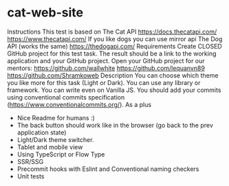 # cat-web-site
Instructions
This test is based on The Cat API
https://docs.thecatapi.com/
https://www.thecatapi.com/
If you like dogs you can use mirror api The Dog API (works the same)
https://thedogapi.com/
Requirements
Create CLOSED GitHub project for this test task.
The result should be a link to the working application and your GitHub project.
Open your GitHub project for our mentors:
https://github.com/wallwhite
https://github.com/lequanvn89
https://github.com/Shramkoweb
Description
You can choose which theme you like more for this task (Light or Dark).
You can use any library or framework.
You can write even on Vanilla JS.
You should add your commits using conventional commits specification (https://www.conventionalcommits.org/).
As a plus
* Nice Readme for humans :)
* The back button should work like in the browser (go back to the prev application state)
* Light/Dark theme switcher.
* Tablet and mobile view
* Using TypeScript or Flow Type
* SSR/SSG
* Precommit hooks with Eslint and Conventional naming checkers
* Unit tests
